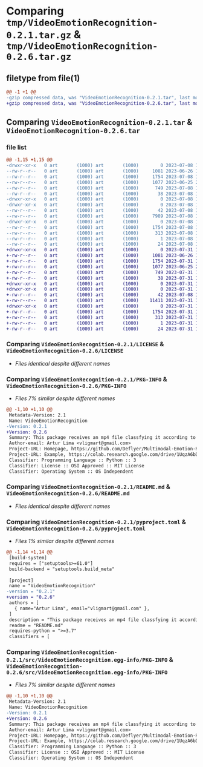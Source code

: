 # Comparing `tmp/VideoEmotionRecognition-0.2.1.tar.gz` & `tmp/VideoEmotionRecognition-0.2.6.tar.gz`

## filetype from file(1)

```diff
@@ -1 +1 @@
-gzip compressed data, was "VideoEmotionRecognition-0.2.1.tar", last modified: Sat Jul  8 16:56:45 2023, max compression
+gzip compressed data, was "VideoEmotionRecognition-0.2.6.tar", last modified: Mon Jul 31 16:29:57 2023, max compression
```

## Comparing `VideoEmotionRecognition-0.2.1.tar` & `VideoEmotionRecognition-0.2.6.tar`

### file list

```diff
@@ -1,15 +1,15 @@
-drwxr-xr-x   0 art       (1000) art       (1000)        0 2023-07-08 16:56:45.908448 VideoEmotionRecognition-0.2.1/
--rw-r--r--   0 art       (1000) art       (1000)     1081 2023-06-26 12:27:40.000000 VideoEmotionRecognition-0.2.1/LICENSE
--rw-r--r--   0 art       (1000) art       (1000)     1754 2023-07-08 16:56:45.908448 VideoEmotionRecognition-0.2.1/PKG-INFO
--rw-r--r--   0 art       (1000) art       (1000)     1077 2023-06-25 22:04:56.000000 VideoEmotionRecognition-0.2.1/README.md
--rw-r--r--   0 art       (1000) art       (1000)      749 2023-07-08 16:56:21.000000 VideoEmotionRecognition-0.2.1/pyproject.toml
--rw-r--r--   0 art       (1000) art       (1000)       38 2023-07-08 16:56:45.908448 VideoEmotionRecognition-0.2.1/setup.cfg
-drwxr-xr-x   0 art       (1000) art       (1000)        0 2023-07-08 16:56:45.908448 VideoEmotionRecognition-0.2.1/src/
-drwxr-xr-x   0 art       (1000) art       (1000)        0 2023-07-08 16:56:45.908448 VideoEmotionRecognition-0.2.1/src/VideoEmotionRecognition/
--rw-r--r--   0 art       (1000) art       (1000)       42 2023-07-08 13:23:30.000000 VideoEmotionRecognition-0.2.1/src/VideoEmotionRecognition/__init__.py
--rw-r--r--   0 art       (1000) art       (1000)     7989 2023-07-08 16:53:34.000000 VideoEmotionRecognition-0.2.1/src/VideoEmotionRecognition/viemr.py
-drwxr-xr-x   0 art       (1000) art       (1000)        0 2023-07-08 16:56:45.908448 VideoEmotionRecognition-0.2.1/src/VideoEmotionRecognition.egg-info/
--rw-r--r--   0 art       (1000) art       (1000)     1754 2023-07-08 16:56:45.000000 VideoEmotionRecognition-0.2.1/src/VideoEmotionRecognition.egg-info/PKG-INFO
--rw-r--r--   0 art       (1000) art       (1000)      313 2023-07-08 16:56:45.000000 VideoEmotionRecognition-0.2.1/src/VideoEmotionRecognition.egg-info/SOURCES.txt
--rw-r--r--   0 art       (1000) art       (1000)        1 2023-07-08 16:56:45.000000 VideoEmotionRecognition-0.2.1/src/VideoEmotionRecognition.egg-info/dependency_links.txt
--rw-r--r--   0 art       (1000) art       (1000)       24 2023-07-08 16:56:45.000000 VideoEmotionRecognition-0.2.1/src/VideoEmotionRecognition.egg-info/top_level.txt
+drwxr-xr-x   0 art       (1000) art       (1000)        0 2023-07-31 16:29:57.097240 VideoEmotionRecognition-0.2.6/
+-rw-r--r--   0 art       (1000) art       (1000)     1081 2023-06-26 12:27:40.000000 VideoEmotionRecognition-0.2.6/LICENSE
+-rw-r--r--   0 art       (1000) art       (1000)     1754 2023-07-31 16:29:57.097240 VideoEmotionRecognition-0.2.6/PKG-INFO
+-rw-r--r--   0 art       (1000) art       (1000)     1077 2023-06-25 22:04:56.000000 VideoEmotionRecognition-0.2.6/README.md
+-rw-r--r--   0 art       (1000) art       (1000)      749 2023-07-31 16:29:47.000000 VideoEmotionRecognition-0.2.6/pyproject.toml
+-rw-r--r--   0 art       (1000) art       (1000)       38 2023-07-31 16:29:57.097240 VideoEmotionRecognition-0.2.6/setup.cfg
+drwxr-xr-x   0 art       (1000) art       (1000)        0 2023-07-31 16:29:57.097240 VideoEmotionRecognition-0.2.6/src/
+drwxr-xr-x   0 art       (1000) art       (1000)        0 2023-07-31 16:29:57.097240 VideoEmotionRecognition-0.2.6/src/VideoEmotionRecognition/
+-rw-r--r--   0 art       (1000) art       (1000)       42 2023-07-08 13:23:30.000000 VideoEmotionRecognition-0.2.6/src/VideoEmotionRecognition/__init__.py
+-rw-r--r--   0 art       (1000) art       (1000)    11411 2023-07-31 16:19:02.000000 VideoEmotionRecognition-0.2.6/src/VideoEmotionRecognition/viemr.py
+drwxr-xr-x   0 art       (1000) art       (1000)        0 2023-07-31 16:29:57.097240 VideoEmotionRecognition-0.2.6/src/VideoEmotionRecognition.egg-info/
+-rw-r--r--   0 art       (1000) art       (1000)     1754 2023-07-31 16:29:57.000000 VideoEmotionRecognition-0.2.6/src/VideoEmotionRecognition.egg-info/PKG-INFO
+-rw-r--r--   0 art       (1000) art       (1000)      313 2023-07-31 16:29:57.000000 VideoEmotionRecognition-0.2.6/src/VideoEmotionRecognition.egg-info/SOURCES.txt
+-rw-r--r--   0 art       (1000) art       (1000)        1 2023-07-31 16:29:57.000000 VideoEmotionRecognition-0.2.6/src/VideoEmotionRecognition.egg-info/dependency_links.txt
+-rw-r--r--   0 art       (1000) art       (1000)       24 2023-07-31 16:29:57.000000 VideoEmotionRecognition-0.2.6/src/VideoEmotionRecognition.egg-info/top_level.txt
```

### Comparing `VideoEmotionRecognition-0.2.1/LICENSE` & `VideoEmotionRecognition-0.2.6/LICENSE`

 * *Files identical despite different names*

### Comparing `VideoEmotionRecognition-0.2.1/PKG-INFO` & `VideoEmotionRecognition-0.2.6/PKG-INFO`

 * *Files 7% similar despite different names*

```diff
@@ -1,10 +1,10 @@
 Metadata-Version: 2.1
 Name: VideoEmotionRecognition
-Version: 0.2.1
+Version: 0.2.6
 Summary: This package receives an mp4 file classfying it according to its emotions and generating a heat map
 Author-email: Artur Lima <vligmart@gmail.com>
 Project-URL: Homepage, https://github.com/Deflyer/Multimodal-Emotion-Recognition-from-Videos
 Project-URL: Example, https://colab.research.google.com/drive/1UqzA6bDgtZWGji652a0UjT7ZtDh3Xyi5?authuser=1#scrollTo=CKL-Mm9D18BB
 Classifier: Programming Language :: Python :: 3
 Classifier: License :: OSI Approved :: MIT License
 Classifier: Operating System :: OS Independent
```

### Comparing `VideoEmotionRecognition-0.2.1/README.md` & `VideoEmotionRecognition-0.2.6/README.md`

 * *Files identical despite different names*

### Comparing `VideoEmotionRecognition-0.2.1/pyproject.toml` & `VideoEmotionRecognition-0.2.6/pyproject.toml`

 * *Files 1% similar despite different names*

```diff
@@ -1,14 +1,14 @@
 [build-system]
 requires = ["setuptools>=61.0"]
 build-backend = "setuptools.build_meta"
 
 [project]
 name = "VideoEmotionRecognition"
-version = "0.2.1"
+version = "0.2.6"
 authors = [
   { name="Artur Lima", email="vligmart@gmail.com" },
 ]
 description = "This package receives an mp4 file classfying it according to its emotions and generating a heat map"
 readme = "README.md"
 requires-python = ">=3.7"
 classifiers = [
```

### Comparing `VideoEmotionRecognition-0.2.1/src/VideoEmotionRecognition.egg-info/PKG-INFO` & `VideoEmotionRecognition-0.2.6/src/VideoEmotionRecognition.egg-info/PKG-INFO`

 * *Files 7% similar despite different names*

```diff
@@ -1,10 +1,10 @@
 Metadata-Version: 2.1
 Name: VideoEmotionRecognition
-Version: 0.2.1
+Version: 0.2.6
 Summary: This package receives an mp4 file classfying it according to its emotions and generating a heat map
 Author-email: Artur Lima <vligmart@gmail.com>
 Project-URL: Homepage, https://github.com/Deflyer/Multimodal-Emotion-Recognition-from-Videos
 Project-URL: Example, https://colab.research.google.com/drive/1UqzA6bDgtZWGji652a0UjT7ZtDh3Xyi5?authuser=1#scrollTo=CKL-Mm9D18BB
 Classifier: Programming Language :: Python :: 3
 Classifier: License :: OSI Approved :: MIT License
 Classifier: Operating System :: OS Independent
```

